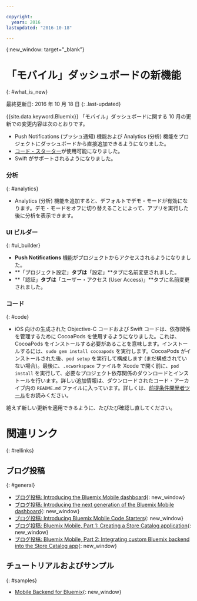 ```yaml
---

copyright:
  years: 2016
lastupdated: "2016-10-18"

---
```

{:new_window: target="_blank"}

# 「モバイル」ダッシュボードの新機能
{: #what_is_new}

最終更新日: 2016 年 10 月 18 日
{: .last-updated}

{{site.data.keyword.Bluemix}} 「モバイル」ダッシュボードに関する 10 月の更新での変更内容は次のとおりです。

   * Push Notifications (プッシュ通知) 機能および Analytics (分析) 機能をプロジェクトにダッシュボードから直接追加できるようになりました。
   * [コード・スターター](starters.html#Code_Starter)が使用可能になりました。
   * Swift がサポートされるようになりました。


### 分析
{: #analytics}

   * Analytics (分析) 機能を追加すると、デフォルトでデモ・モードが有効になります。デモ・モードをオフに切り替えることによって、アプリを実行した後に分析を表示できます。


### UI ビルダー
{: #ui_builder}

   * **Push Notifications** 機能がプロジェクトからアクセスされるようになりました。
   * **「プロジェクト設定」**タブは**「設定」**タブに名前変更されました。
   * **「認証」**タブは**「ユーザー・アクセス (User Access)」**タブに名前変更されました。


### コード
{: #code}

   * iOS 向けの生成された Objective-C コードおよび Swift コードは、依存関係を管理するために CocoaPods を使用するようになりました。これは、CocoaPods をインストールする必要があることを意味します。インストールするには、`sudo gem install cocoapods` を実行します。CocoaPods がインストールされた後、`pod setup` を実行して構成します (まだ構成されていない場合)。最後に、`.xcworkspace` ファイルを Xcode で開く前に、`pod install` を実行して、必要なプロジェクト依存関係のダウンロードとインストールを行います。詳しい追加情報は、ダウンロードされたコード・アーカイブ内の `README.md` ファイルに入っています。詳しくは、[前提条件開発者ツール](get_code.html#prereq-dev-tools)をお読みください。

絶えず新しい更新を適用できるように、たびたび確認し直してください。


# 関連リンク
{: #rellinks}

<!-- links to internal services don't work
## {{site.data.keyword.Bluemix_notm}} Mobile services
{: #general}
* [Mobile Analytics (Beta)](../services/mobileanalytics/index.html){: new_window}
* [Mobile Client Access](../services/mobileaccess/index.html){: new_window}
* [Mobile Foundation](../services/mobilefoundation/index.html){: new_window}
* [Mobile Quality Assurance)](../services/MobileQualityAssurance/index.html){: new_window}
* [Push Notifications](../services/mobilepush/index.html){: new_window}
-->

## ブログ投稿
{: #general}
* [ブログ投稿: Introducing the Bluemix Mobile dashboard](https://developer.ibm.com/bluemix/2016/07/08/new-bluemix-mobile-dashboard/){: new_window}
* [ブログ投稿: Introducing the next generation of the Bluemix Mobile dashboard](https://ibm.com/blogs/bluemix/2016/10/introducing-the-next-generation-of-the-bluemix-mobile-dashboard/){: new_window}
* [ブログ投稿: Introducing Bluemix Mobile Code Starters](https://www.ibm.com/blogs/bluemix/2016/10/rapid-dev-with-mobile-code-starters/){: new_window}
* [ブログ投稿: Bluemix Mobile, Part 1: Creating a Store Catalog application](https://developer.ibm.com/bluemix/2016/07/13/bluemix-mobile-creating-store-catalog-app-part1/){: new_window}
* [ブログ投稿: Bluemix Mobile, Part 2: Integrating custom Bluemix backend into the Store Catalog app](https://developer.ibm.com/bluemix/2016/07/14/bluemix-mobile-integrating-custom-backend-part2/){: new_window}

## チュートリアルおよびサンプル
{: #samples}
* [Mobile Backend for Bluemix](https://github.com/ibm-bluemix-mobile-services/mobiledashboard-storecatalog-backend){: new_window}
